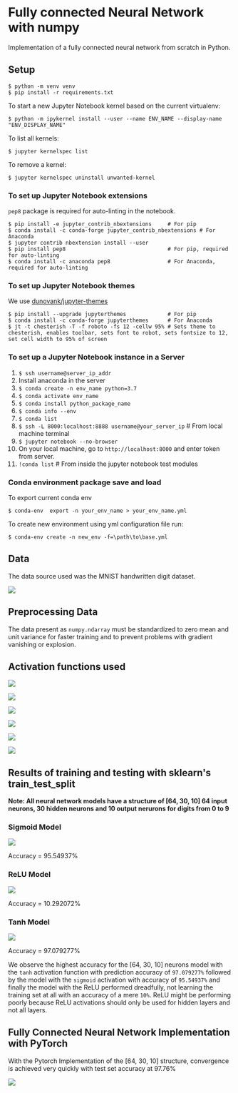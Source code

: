 # Fully connected Neural Network with numpy

Implementation of a fully connected neural network from scratch in Python.

## Setup

```shell
$ python -m venv venv
$ pip install -r requirements.txt
```

To start a new Jupyter Notebook kernel based on the current virtualenv:

```shell
$ python -m ipykernel install --user --name ENV_NAME --display-name "ENV_DISPLAY_NAME"
```

To list all kernels:

```shell
$ jupyter kernelspec list
```

To remove a kernel:

```shell
$ jupyter kernelspec uninstall unwanted-kernel
```

### To set up Jupyter Notebook extensions

`pep8` package is required for auto-linting in the notebook.

```shell
$ pip install -e jupyter_contrib_nbextensions     # For pip
$ conda install -c conda-forge jupyter_contrib_nbextensions # For Anaconda
$ jupyter contrib nbextension install --user
$ pip install pep8                                # For pip, required for auto-linting
$ conda install -c anaconda pep8                  # For Anaconda, required for auto-linting
```

### To set up Jupyter Notebook themes

We use [dunovank/jupyter-themes](https://github.com/dunovank/jupyter-themes)

```shell
$ pip install --upgrade jupyterthemes             # For pip
$ conda install -c conda-forge jupyterthemes      # For Anaconda
$ jt -t chesterish -T -f roboto -fs 12 -cellw 95% # Sets theme to chesterish, enables toolbar, sets font to robot, sets fontsize to 12, set cell width to 95% of screen
```

### To set up a Jupyter Notebook instance in a Server

1.  `$ ssh username@server_ip_addr`
2.  Install anaconda in the server
3.  `$ conda create -n env_name python=3.7`
4.  `$ conda activate env_name`
5.  `$ conda install python_package_name`
6.  `$ conda info --env`
7.  `$ conda list`
8.  `$ ssh -L 8000:localhost:8888 username@your_server_ip` # From local machine terminal
9.  `$ jupyter notebook --no-browser`
10. On your local machine, go to `http://localhost:8000` and enter token from server.
11. `!conda list` # From inside the jupyter notebook test modules

### Conda environment package save and load

To export current conda env

`$ conda-env  export -n your_env_name > your_env_name.yml`

To create new environment using yml configuration file run:

`$ conda-env create -n new_env -f=\path\to\base.yml`

## Data

The data source used was the MNIST handwritten digit dataset.

![](img/mnist_digits.png)

## Preprocessing Data

The data present as `numpy.ndarray` must be standardized to zero mean and unit variance for faster training and to prevent problems with gradient vanishing or explosion.

## Activation functions used

![](img/sigmoid.png)

![](img/sigmoid_derivative.png)

![](img/relu.png)

![](img/relu_derivative.png)

![](img/tanh.png)

![](img/tanh_derivative.png)

## Results of training and testing with sklearn's train_test_split

**Note: All neural network models have a structure of [64, 30, 10] 64 input neurons, 30 hidden neurons and 10 output nerurons for digits from 0 to 9**

### Sigmoid Model

![](img/nn_sigmoid_loss_curve.png)

Accuracy = 95.54937%

### ReLU Model

![](img/nn_relu_loss_curve.png)

Accuracy = 10.292072%

### Tanh Model

![](img/nn_tanh_loss_curve.png)

Accuracy = 97.079277%

We observe the highest accuracy for the [64, 30, 10] neurons model with the `tanh` activation function with prediction accuracy of `97.079277%` followed by the model with the `sigmoid` activation with accuracy of `95.54937%` and finally the model with the ReLU performed dreadfully, not learning the training set at all with an accuracy of a mere `10%`. ReLU might be performing poorly because ReLU activations should only be used for hidden layers and not all layers.

## Fully Connected Neural Network Implementation with PyTorch

With the Pytorch Implementation of the [64, 30, 10] structure, convergence is achieved very quickly with test set accuracy at 97.76%

![](img/pytorch_loss.png)
